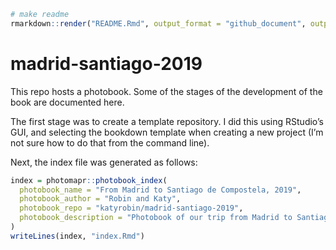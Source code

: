 
<!-- README.md is generated from README.Rmd. Please edit that file -->

``` r
# make readme
rmarkdown::render("README.Rmd", output_format = "github_document", output_file = "README.md") 
```

# madrid-santiago-2019

<!-- badges: start -->

<!-- badges: end -->

This repo hosts a photobook. Some of the stages of the development of
the book are documented here.

The first stage was to create a template repository. I did this using
RStudio’s GUI, and selecting the bookdown template when creating a new
project (I’m not sure how to do that from the command line).

Next, the index file was generated as follows:

``` r
index = photomapr::photobook_index(
  photobook_name = "From Madrid to Santiago de Compostela, 2019",
  photobook_author = "Robin and Katy",
  photobook_repo = "katyrobin/madrid-santiago-2019",
  photobook_description = "Photobook of our trip from Madrid to Santiago via Salamanca, Ourense and the Camino de Compostela."
)
writeLines(index, "index.Rmd")
```
